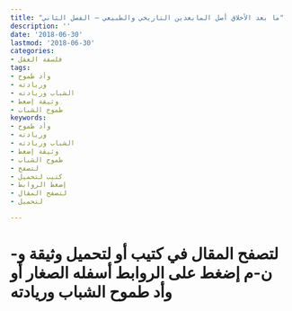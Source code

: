```yaml
---
title: "ما بعد الأخلاق أصل المابعدين التاريخي والطبيعي – الفصل الثاني"
description: ''
date: '2018-06-30'
lastmod: '2018-06-30'
categories:
- فلسفة العقل
tags:
- وأد طموح
- وريادته
- الشباب وريادته
- وثيقة إضغط
- طموح الشباب
keywords:
- وأد طموح
- وريادته
- الشباب وريادته
- وثيقة إضغط
- طموح الشباب
- لتصفح
- كتيب لتحميل
- إضغط الروابط
- لتصفح المقال
- لتحميل

---
```

# **لتصفح المقال في كتيب أو لتحميل وثيقة و-ن-م إضغط على الروابط أسفله** **الصغار أو وأد طموح الشباب وريادته**

###